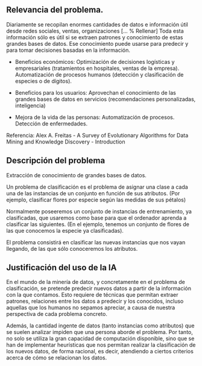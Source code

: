 ## Relevancia del problema.

Diariamente se recopilan enormes cantidades de datos e información útil desde
redes sociales, ventas, organizaciones [... % Rellenar]
Toda esta información sólo es útil si se extraen patrones y conocimiento de
estas grandes bases de datos. Ese conocimiento puede usarse para predecir y
para tomar decisiones basadas en la información.

 * Beneficios económicos:
     Optimización de decisiones logísticas y empresariales (tratamientos en
     hospitales, ventas de la empresa). Automatización de procesos humanos
     (detección y clasificación de especies o de dígitos).

 * Beneficios para los usuarios:
     Aprovechan el conocimiento de las grandes bases de datos en servicios
     (recomendaciones personalizadas, inteligencia)

 * Mejora de la vida de las personas:
     Automatización de procesos. Detección de enfermedades.

Referencia: Alex A. Freitas - A Survey of Evolutionary Algorithms for Data
Mining and Knowledge Discovery - Introduction

## Descripción del problema

Extracción de conocimiento de grandes bases de datos.

Un problema de clasificación es el problema de asignar una clase a cada una de
las instancias de un conjunto en función de sus atributos. (Por ejemplo,
clasificar flores por especie según las medidas de sus pétalos)

Normalmente poseeremos un conjunto de instancias de entrenamiento, ya clasificadas, que
usaremos como base para que el ordenador aprenda a clasificar las siguientes.
(En el ejemplo, tenemos un conjunto de flores de las que conocemos la especie ya
clasificadas).

El problema consistirá en clasificar las nuevas instancias que nos vayan
llegando, de las que sólo conoceremos los atributos.



## Justificación del uso de la IA

En el mundo de la minería de datos, y concretamente en el problema de 
clasificación, se pretende predecir nuevos datos a partir de la información
con la que contamos. Esto requiere de técnicas que permitan extraer patrones,
relaciones entre los datos a predecir y los conocidos, incluso aquellas que
los humanos no sepamos apreciar, a causa de nuestra perspectiva de cada
problema concreto.

Además, la cantidad ingente de datos (tanto instancias
como atributos) que se suelen analizar impiden que una persona aborde el
problema. Por tanto, no solo se utiliza la gran capacidad de computación
disponible, sino que se han de implementar heurísticas que nos permitan
realizar la clasificación de los nuevos datos, de forma racional, es decir,
atendiendo a ciertos criterios acerca de cómo se relacionan los datos.
